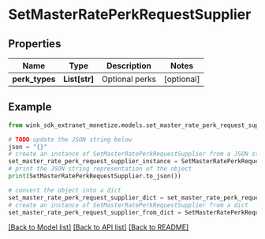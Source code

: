 # SetMasterRatePerkRequestSupplier


## Properties

Name | Type | Description | Notes
------------ | ------------- | ------------- | -------------
**perk_types** | **List[str]** | Optional perks | [optional] 

## Example

```python
from wink_sdk_extranet_monetize.models.set_master_rate_perk_request_supplier import SetMasterRatePerkRequestSupplier

# TODO update the JSON string below
json = "{}"
# create an instance of SetMasterRatePerkRequestSupplier from a JSON string
set_master_rate_perk_request_supplier_instance = SetMasterRatePerkRequestSupplier.from_json(json)
# print the JSON string representation of the object
print(SetMasterRatePerkRequestSupplier.to_json())

# convert the object into a dict
set_master_rate_perk_request_supplier_dict = set_master_rate_perk_request_supplier_instance.to_dict()
# create an instance of SetMasterRatePerkRequestSupplier from a dict
set_master_rate_perk_request_supplier_from_dict = SetMasterRatePerkRequestSupplier.from_dict(set_master_rate_perk_request_supplier_dict)
```
[[Back to Model list]](../README.md#documentation-for-models) [[Back to API list]](../README.md#documentation-for-api-endpoints) [[Back to README]](../README.md)


